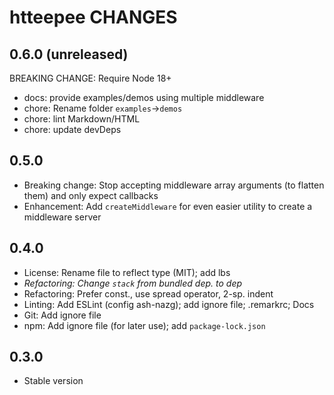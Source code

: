 # htteepee CHANGES

## 0.6.0 (unreleased)

BREAKING CHANGE:
Require Node 18+

- docs: provide examples/demos using multiple middleware
- chore: Rename folder `examples`->`demos`
- chore: lint Markdown/HTML
- chore: update devDeps

## 0.5.0

- Breaking change: Stop accepting middleware array arguments (to flatten them)
  and only expect callbacks
- Enhancement: Add `createMiddleware` for even easier utility to create a
  middleware server

## 0.4.0

- License: Rename file to reflect type (MIT); add lbs
- *Refactoring: Change `stack` from bundled dep. to dep*
- Refactoring: Prefer const., use spread operator, 2-sp. indent
- Linting: Add ESLint (config ash-nazg); add ignore file; .remarkrc; Docs
- Git: Add ignore file
- npm: Add ignore file (for later use); add `package-lock.json`

## 0.3.0

- Stable version
